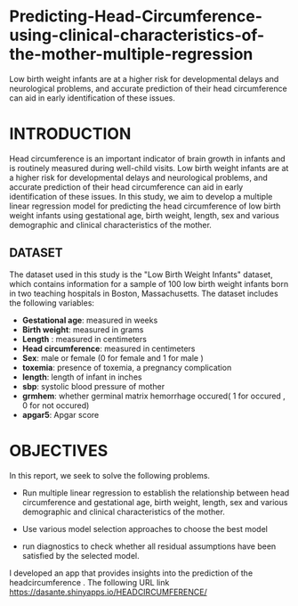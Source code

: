 # Predicting-Head-Circumference-using-clinical-characteristics-of-the-mother-multiple-regression
Low birth weight infants are at a higher risk for developmental delays and neurological problems, and accurate prediction of their head circumference can aid in early identification of these issues.

# INTRODUCTION
Head circumference is an important indicator of brain growth in infants and is routinely measured during well-child visits. Low birth weight infants are at a higher risk for developmental delays and neurological problems, and accurate prediction of their head circumference can aid in early identification of these issues. In this study, we aim to develop a multiple linear regression model for predicting the head circumference of low birth weight infants using gestational age, birth weight, length,  sex and various demographic and clinical characteristics of the mother.


## DATASET 
The dataset used in this study is the "Low Birth Weight Infants" dataset, which contains information for a sample of 100 low birth weight infants born in two teaching hospitals in Boston, Massachusetts. The dataset includes the following variables:

* **Gestational age**: measured in weeks
* **Birth weight**: measured in grams
* **Length** : measured in centimeters
* **Head circumference**: measured in centimeters
* **Sex**: male or female (0 for female and 1 for male )
* **toxemia**: presence of toxemia, a pregnancy complication
* **length**: length of infant in inches
* **sbp**: systolic blood pressure of mother
* **grmhem**: whether germinal matrix hemorrhage occured( 1 for occured , 0 for not occured)
* **apgar5**: Apgar score 

# OBJECTIVES 
In this report, we seek to solve the following problems.

*	Run multiple linear regression to establish the relationship between head circumference and gestational age, birth weight, length,  sex and various demographic and clinical characteristics of the mother.

* Use various model selection approaches to choose the best model

*	run diagnostics to check whether all residual assumptions have been satisfied by the selected model.

I developed an app that provides insights into the prediction of the headcircumference . The following URL link https://dasante.shinyapps.io/HEADCIRCUMFERENCE/ 
